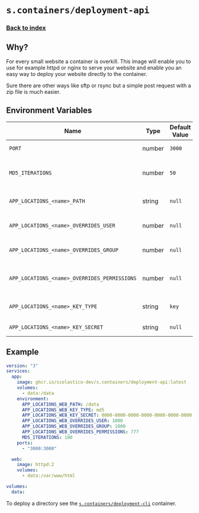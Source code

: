 # `s.containers/deployment-api`
### [Back to index](../../README.md)

## Why?
For every small website a container is overkill. This image will
enable you to use for example httpd or nginx to serve your website
and enable you an easy way to deploy your website directly to the container.

Sure there are other ways like sftp or rsync but a simple post request with a zip file is much easier.

## Environment Variables
| Name                                         | Type   | Default Value | Description                              |
|----------------------------------------------|--------|---------------|------------------------------------------|
| `PORT`                                       | number | `3000`        | The port to bind to.                     |
| `MD5_ITERATIONS`                             | number | `50`          | The number of iterations to perform MD5. |
| `APP_LOCATIONS_<name>_PATH`                  | string | `null`        | The path of the location.                |
| `APP_LOCATIONS_<name>_OVERRIDES_USER`        | number | `null`        | The user override value.                 |
| `APP_LOCATIONS_<name>_OVERRIDES_GROUP`       | number | `null`        | The group override value.                |
| `APP_LOCATIONS_<name>_OVERRIDES_PERMISSIONS` | number | `null`        | The permissions override value.          |
| `APP_LOCATIONS_<name>_KEY_TYPE`              | string | `key`         | The key type. (key or md5)               |
| `APP_LOCATIONS_<name>_KEY_SECRET`            | string | `null`        | The secret value.                        |

## Example
```yaml
version: "3"
services:
  app:
    image: ghcr.io/scolastico-dev/s.containers/deployment-api:latest
    volumes:
      - data:/data
    environment:
      APP_LOCATIONS_WEB_PATH: /data
      APP_LOCATIONS_WEB_KEY_TYPE: md5
      APP_LOCATIONS_WEB_KEY_SECRET: 0000-0000-0000-0000-0000-0000-0000
      APP_LOCATIONS_WEB_OVERRIDES_USER: 1000
      APP_LOCATIONS_WEB_OVERRIDES_GROUP: 1000
      APP_LOCATIONS_WEB_OVERRIDES_PERMISSIONS: 777
      MD5_ITERATIONS: 100
    ports:
      - "3000:3000"

  web:
    image: httpd:2
    volumes:
      - data:/var/www/html

volumes:
  data:
```

To deploy a directory see the [`s.containers/deployment-cli`](../deployment-cli/README.md) container.
